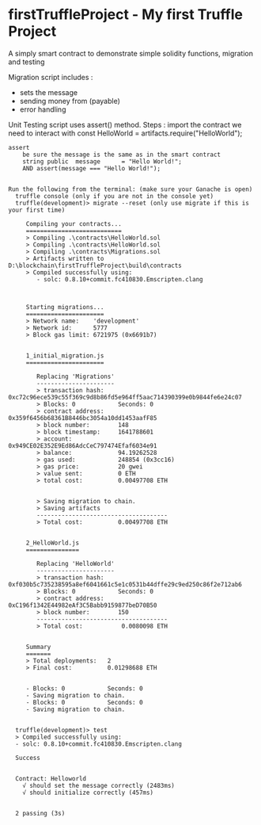 # firstTruffleProject - My first Truffle Project

A simply smart contract to demonstrate simple solidity functions, migration and testing

Migration script includes :
- sets the message  
- sending money from (payable)
- error handling
 
 Unit Testing script uses assert() method. Steps :
     import the contract we need to interact with
     const HelloWorld = artifacts.require("HelloWorld");
 
    assert
        be sure the message is the same as in the smart contract
        string public  message      = "Hello World!";  
        AND assert(message === "Hello World!");


    Run the following from the terminal: (make sure your Ganache is open)
      truffle console (only if you are not in the console yet)
      truffle(development)> migrate --reset (only use migrate if this is your first time) 

         Compiling your contracts...
         ===========================
         > Compiling .\contracts\HelloWorld.sol
         > Compiling .\contracts\HelloWorld.sol
         > Compiling .\contracts\Migrations.sol
         > Artifacts written to D:\blockchain\firstTruffleProject\build\contracts
         > Compiled successfully using:
            - solc: 0.8.10+commit.fc410830.Emscripten.clang



         Starting migrations...
         ======================
         > Network name:    'development'
         > Network id:      5777
         > Block gas limit: 6721975 (0x6691b7)


         1_initial_migration.js
         ======================

            Replacing 'Migrations'
            ----------------------
            > transaction hash:    0xc72c96ece539c55f369c9d8b86fd5e964ff5aac714390399e0b9844fe6e24c07
            > Blocks: 0            Seconds: 0
            > contract address:    0x359f6456b68361B8446bc3054a10dd1453aafF85
            > block number:        148
            > block timestamp:     1641788601
            > account:             0x949CE02E352E9Ed86AdcCeC797474Efaf6034e91
            > balance:             94.19262528
            > gas used:            248854 (0x3cc16)
            > gas price:           20 gwei
            > value sent:          0 ETH
            > total cost:          0.00497708 ETH


            > Saving migration to chain.
            > Saving artifacts
            -------------------------------------
            > Total cost:          0.00497708 ETH


         2_HelloWorld.js
         ===============

            Replacing 'HelloWorld'
            ----------------------
            > transaction hash:    0xf030b5c735238595a8ef6041661c5e1c0531b44dffe29c9ed250c86f2e712ab6
            > Blocks: 0            Seconds: 0
            > contract address:    0xC196f1342E44982eAf3C5Babb9159877beD70B50
            > block number:        150
            -------------------------------------
            > Total cost:           0.0080098 ETH


         Summary
         =======
         > Total deployments:   2
         > Final cost:          0.01298688 ETH


         - Blocks: 0            Seconds: 0
         - Saving migration to chain.
         - Blocks: 0            Seconds: 0
         - Saving migration to chain.


      truffle(development)> test
      > Compiled successfully using:
      - solc: 0.8.10+commit.fc410830.Emscripten.clang

      Success


      Contract: Helloworld
        √ should set the message correctly (2483ms)
        √ should initialize correctly (457ms)


      2 passing (3s)
 
